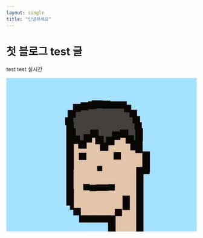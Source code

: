 ```yaml
---
layout: single
title: "안녕하세요"
---
```


# 첫 블로그 test 글

test test 실시간

![image-20220114143538686](../images/2022-01-14-first/image-20220114143538686.png)

